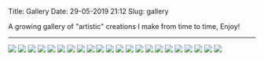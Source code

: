 Title: Gallery
Date: 29-05-2019 21:12
Slug: gallery

A growing gallery of "artistic" creations I make from time to time, Enjoy!

---


<!-- Add new images under this line -->
<a href="/images/gallery/barnsley-fern.png" title="barnsley-fern.png" id="gallery-mybox" class="mybox"><img src="/images/gallery/barnsley-fern.png"></a>
<a href="/images/gallery/bird-logo.png" title="bird-logo.png" id="gallery-mybox" class="mybox"><img src="/images/gallery/bird-logo.png"></a>
<a href="/images/gallery/bursted-planet.png" title="bursted-planet.png" id="gallery-mybox" class="mybox"><img src="/images/gallery/bursted-planet.png"></a>
<a href="/images/gallery/cloth-napkin.jpg" title="cloth-napkin.jpg" id="gallery-mybox" class="mybox"><img src="/images/gallery/cloth-napkin.jpg"></a>
<a href="/images/gallery/finch-digital.jpg" title="finch-digital.jpg" id="gallery-mybox" class="mybox"><img src="/images/gallery/finch-digital.jpg"></a>
<a href="/images/gallery/fish-burj.png" title="fish-burj.png" id="gallery-mybox" class="mybox"><img src="/images/gallery/fish-burj.png"></a>
<a href="/images/gallery/golden-ball.jpg" title="golden-ball.jpg" id="gallery-mybox" class="mybox"><img src="/images/gallery/golden-ball.jpg"></a>
<a href="/images/gallery/golden-boot.jpg" title="golden-boot.jpg" id="gallery-mybox" class="mybox"><img src="/images/gallery/golden-boot.jpg"></a>
<a href="/images/gallery/isometric-bedroom.png" title="isometric-bedroom.png" id="gallery-mybox" class="mybox"><img src="/images/gallery/isometric-bedroom.png"></a>
<a href="/images/gallery/liquid-battery.png" title="liquid-battery.png" id="gallery-mybox" class="mybox"><img src="/images/gallery/liquid-battery.png"></a>
<a href="/images/gallery/low-poly-landscape.png" title="low-poly-landscape.png" id="gallery-mybox" class="mybox"><img src="/images/gallery/low-poly-landscape.png"></a>
<a href="/images/gallery/material-gold.png" title="material-gold.png" id="gallery-mybox" class="mybox"><img src="/images/gallery/material-gold.png"></a>
<a href="/images/gallery/material-ruby.png" title="material-ruby.png" id="gallery-mybox" class="mybox"><img src="/images/gallery/material-ruby.png"></a>
<a href="/images/gallery/neon-khan.png" title="neon-khan.png" id="gallery-mybox" class="mybox"><img src="/images/gallery/neon-khan.png"></a>
<a href="/images/gallery/phone-flat-art.png" title="phone-flat-art.png" id="gallery-mybox" class="mybox"><img src="/images/gallery/phone-flat-art.png"></a>
<a href="/images/gallery/sandpile-algorithm.png" title="sandpile-algorithm.png" id="gallery-mybox" class="mybox"><img src="/images/gallery/sandpile-algorithm.png"></a>
<a href="/images/gallery/skyline-text.jpg" title="skyline-text.jpg" id="gallery-mybox" class="mybox"><img src="/images/gallery/skyline-text.jpg"></a>
<a href="/images/gallery/sliced.png" title="sliced.png" id="gallery-mybox" class="mybox"><img src="/images/gallery/sliced.png"></a>
<a href="/images/gallery/sphere-digital.jpg" title="sphere-digital.jpg" id="gallery-mybox" class="mybox"><img src="/images/gallery/sphere-digital.jpg"></a>
<a href="/images/gallery/teddy-bear.jpg" title="teddy-bear.jpg" id="gallery-mybox" class="mybox"><img src="/images/gallery/teddy-bear.jpg"></a>
<a href="/images/gallery/walk-cycle-horses.png" title="walk-cycle-horses.png" id="gallery-mybox" class="mybox"><img src="/images/gallery/walk-cycle-horses.png"></a>
<a href="/images/gallery/webarebears-digital.png" title="webarebears-digital.png" id="gallery-mybox" class="mybox"><img src="/images/gallery/webarebears-digital.png"></a>
